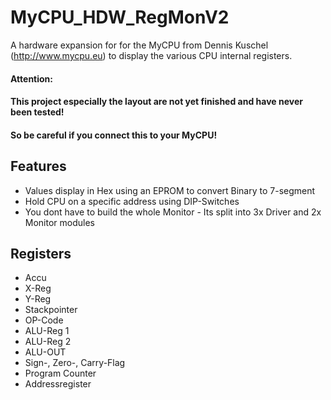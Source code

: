 # MyCPU_HDW_RegMonV2
A hardware expansion for for the MyCPU from Dennis Kuschel (http://www.mycpu.eu) to display the various CPU internal registers.

#### Attention: 
#### This project especially the layout are not yet finished and have never been tested! 
#### So be careful if you connect this to your MyCPU!

## Features
- Values display in Hex using an EPROM to convert Binary to 7-segment
- Hold CPU on a specific address using DIP-Switches
- You dont have to build the whole Monitor - Its split into 3x Driver and 2x Monitor modules

## Registers
- Accu
- X-Reg
- Y-Reg
- Stackpointer
- OP-Code
- ALU-Reg 1
- ALU-Reg 2
- ALU-OUT
- Sign-, Zero-, Carry-Flag
- Program Counter
- Addressregister
